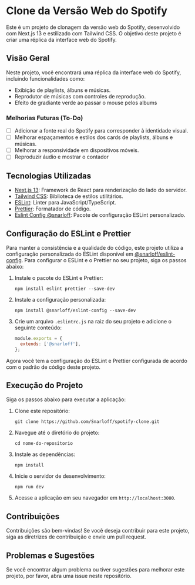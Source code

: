 # Clone da Versão Web do Spotify

Este é um projeto de clonagem da versão web do Spotify, desenvolvido com Next.js 13 e estilizado com Tailwind CSS. O objetivo deste projeto é criar uma réplica da interface web do Spotify.

## Visão Geral

Neste projeto, você encontrará uma réplica da interface web do Spotify, incluindo funcionalidades como:

- Exibição de playlists, álbuns e músicas.
- Reprodutor de músicas com controles de reprodução.
- Efeito de gradiante verde ao passar o mouse pelos albums

### Melhorias Futuras (To-Do)

- [ ] Adicionar a fonte real do Spotify para corresponder à identidade visual.
- [ ] Melhorar espaçamentos e estilos dos cards de playlists, álbuns e músicas.
- [ ] Melhorar a responsividade em dispositivos móveis.
- [ ] Reproduzir áudio e mostrar o contador

## Tecnologias Utilizadas

- [Next.js 13](https://nextjs.org/): Framework de React para renderização do lado do servidor.
- [Tailwind CSS](https://tailwindcss.com/): Biblioteca de estilos utilitários.
- [ESLint](https://eslint.org/): Linter para JavaScript/TypeScript.
- [Prettier](https://prettier.io/): Formatador de código.
- [Eslint Config @snarloff](https://www.npmjs.com/package/@snarloff/eslint-config): Pacote de configuração ESLint personalizado.

## Configuração do ESLint e Prettier

Para manter a consistência e a qualidade do código, este projeto utiliza a configuração personalizada do ESLint disponível em [@snarloff/eslint-config](https://www.npmjs.com/package/@snarloff/eslint-config). Para configurar o ESLint e o Prettier no seu projeto, siga os passos abaixo:

1. Instale o pacote do ESLint e Prettier:

   ```shell
   npm install eslint prettier --save-dev
   ```

2. Instale a configuração personalizada:

   ```shell
   npm install @snarloff/eslint-config --save-dev
   ```

3. Crie um arquivo `.eslintrc.js` na raiz do seu projeto e adicione o seguinte conteúdo:

   ```javascript
   module.exports = {
     extends: ['@snarloff'],
   };
   ```

Agora você tem a configuração do ESLint e Prettier configurada de acordo com o padrão de código deste projeto.

## Execução do Projeto

Siga os passos abaixo para executar a aplicação:

1. Clone este repositório:

   ```shell
   git clone https://github.com/Snarloff/spotify-clone.git
   ```

2. Navegue até o diretório do projeto:

   ```shell
   cd nome-do-repositorio
   ```

3. Instale as dependências:

   ```shell
   npm install
   ```

4. Inicie o servidor de desenvolvimento:

   ```shell
   npm run dev
   ```

5. Acesse a aplicação em seu navegador em `http://localhost:3000`.

## Contribuições

Contribuições são bem-vindas! Se você deseja contribuir para este projeto, siga as diretrizes de contribuição e envie um pull request.

## Problemas e Sugestões

Se você encontrar algum problema ou tiver sugestões para melhorar este projeto, por favor, abra uma issue neste repositório.
